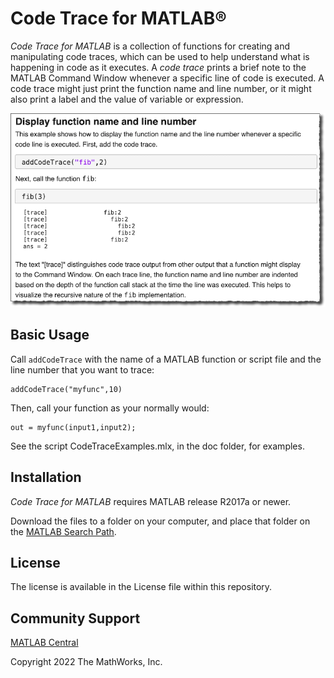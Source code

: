 # Code Trace for MATLAB&reg;

<!-- [![View <File Exchange Title> on File Exchange](https://www.mathworks.com/matlabcentral/images/matlab-file-exchange.svg)](https://www.mathworks.com/matlabcentral/fileexchange/####-file-exchange-title)  -->
<!-- Add this icon to the README if this repo also appears on File Exchange via the "Connect to GitHub" feature --> 

*Code Trace for MATLAB* is a collection of functions for creating and manipulating code traces, which can be used to help understand what is happening in code as it executes. A *code trace* prints a brief note to the MATLAB Command Window whenever a specific line of code is executed. A code trace might just print the function name and line number, or it might also print a label and the value of variable or expression.

![screen shot of displaying a function name and line number](./doc/display-function-name-and-line-number.png)

## Basic Usage 

Call `addCodeTrace` with the name of a MATLAB function or script file and the line number that you want to trace:

```
addCodeTrace("myfunc",10)
```

Then, call your function as your normally would:

```
out = myfunc(input1,input2);
```

See the script CodeTraceExamples.mlx, in the doc folder, for examples.

## Installation

*Code Trace for MATLAB* requires MATLAB release R2017a or newer.

Download the files to a folder on your computer, and place that folder on the [MATLAB Search Path](https://www.mathworks.com/help/matlab/matlab_env/what-is-the-matlab-search-path.html).

## License

The license is available in the License file within this repository.

## Community Support
[MATLAB Central](https://www.mathworks.com/matlabcentral)

Copyright 2022 The MathWorks, Inc.
